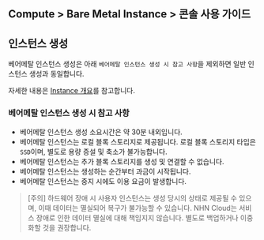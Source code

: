 ## Compute > Bare Metal Instance > 콘솔 사용 가이드

## 인스턴스 생성
베어메탈 인스턴스 생성은 아래 `베어메탈 인스턴스 생성 시 참고 사항`을 제외하면 일반 인스턴스 생성과 동일합니다.

자세한 내용은 [Instance 개요](/Compute/Instance/ko/overview)를 참고합니다.

### 베어메탈 인스턴스 생성 시 참고 사항

* 베어메탈 인스턴스 생성 소요시간은 약 30분 내외입니다.
* 베어메탈 인스턴스는 로컬 블록 스토리지로 제공됩니다. 로컬 블록 스토리지 타입은 `SSD`이며, 별도로 용량 증설 및 축소가 불가능합니다.
* 베어메탈 인스턴스는 추가 블록 스토리지를 생성 및 연결할 수 없습니다.
* 베어메탈 인스턴스는 생성하는 순간부터 과금이 시작됩니다.
* 베어메탈 인스턴스는 중지 시에도 이용 요금이 발생합니다.

> [주의] 하드웨어 장애 시 사용자 인스턴스는 생성 당시의 상태로 제공될 수 있으며, 이때 데이터는 멸실되어 복구가 불가능할 수 있습니다.
NHN Cloud는 서비스 장애로 인한 데이터 멸실에 대해 책임지지 않습니다. 별도로 백업하거나 이중화할 것을 권장합니다.





